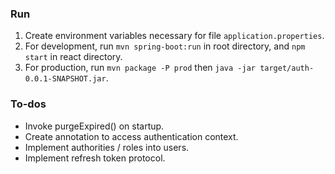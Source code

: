### Run

1. Create environment variables necessary for file `application.properties`.
2. For development, run `mvn spring-boot:run` in root directory, and `npm start` in react directory.
3. For production, run `mvn package -P prod` then `java -jar target/auth-0.0.1-SNAPSHOT.jar`.



### To-dos
- Invoke purgeExpired() on startup.
- Create annotation to access authentication context.
- Implement authorities / roles into users.
- Implement refresh token protocol.